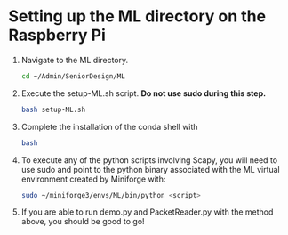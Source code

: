 # Setting up the ML directory on the Raspberry Pi

1. Navigate to the ML directory.
   ```bash
   cd ~/Admin/SeniorDesign/ML
   ```
2. Execute the setup-ML.sh script. __Do not use sudo during this step.__
   ```bash
   bash setup-ML.sh
   ```
3. Complete the installation of the conda shell with
   ```bash
   bash
   ```
4. To execute any of the python scripts involving Scapy, you will need to use sudo and point to the python binary associated with the ML virtual environment created by Miniforge with:
   ```bash
   sudo ~/miniforge3/envs/ML/bin/python <script>
   ```
5. If you are able to run demo.py and PacketReader.py with the method above, you should be good to go!
